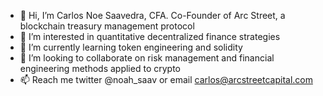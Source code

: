 - 👋 Hi, I’m Carlos Noe Saavedra, CFA. Co-Founder of Arc Street, a blockchain treasury management protocol
- 👀 I’m interested in quantitative decentralized finance strategies
- 🌱 I’m currently learning token engineering and solidity
- 💞️ I’m looking to collaborate on risk management and financial engineering methods applied to crypto
- 📫 Reach me twitter @noah_saav or email carlos@arcstreetcapital.com

<!---
carlosnoesaavedra/carlosnoesaavedra is a ✨ special ✨ repository because its `README.md` (this file) appears on your GitHub profile.
You can click the Preview link to take a look at your changes.
--->
